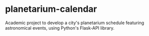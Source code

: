 # planetarium-calendar
Academic project to develop a city's planetarium schedule featuring astronomical events, using Python's Flask-API library.
